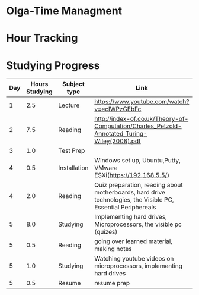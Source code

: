 # Olga-Time Managment
# Hour Tracking

















# Studying Progress

Day | Hours Studying | Subject type | Link | My Notes |
------------ | ------------- | ------------- | ------------- | ---------------
1 | 2.5 | Lecture | https://www.youtube.com/watch?v=ecIWPzGEbFc | done
2 | 7.5 | Reading | http://index-of.co.uk/Theory-of-Computation/Charles_Petzold-Annotated_Turing-Wiley(2008).pdf | done
3 | 1.0 | Test Prep | 
4 | 0.5 | Installation | Windows set up, Ubuntu,Putty, VMware ESXi(https://192.168.5.5/)
4 | 2.0 | Reading | Quiz preparation, reading about motherboards, hard drive technologies, the Visible PC, Essential Periphereals
5 | 8.0 | Studying | Implementing hard drives, Microprocessors, the visible pc (quizes) 
5 | 0.5 | Reading | going over learned material, making notes
5 | 1.0 | Studying | Watching youtube videos on microprocessors, implementing hard drives
5 | 0.5 | Resume | resume prep 


